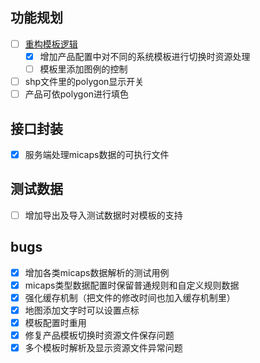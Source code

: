 ## 功能规划
- [ ] [重构模板逻辑](./issues/template.md)
	- [x] 增加产品配置中对不同的系统模板进行切换时资源处理
	- [ ] 模板里添加图例的控制
- [ ] shp文件里的polygon显示开关
- [ ] 产品可依polygon进行填色

## 接口封装
- [x] 服务端处理micaps数据的可执行文件

## 测试数据
- [ ] 增加导出及导入测试数据时对模板的支持

## bugs
- [x] 增加各类micaps数据解析的测试用例
- [x] micaps类型数据配置时保留普通规则和自定义规则数据
- [x] 强化缓存机制（把文件的修改时间也加入缓存机制里）
- [x] 地图添加文字时可以设置点标
- [x] 模板配置时重用
- [x] 修复产品模板切换时资源文件保存问题
- [x] 多个模板时解析及显示资源文件异常问题
